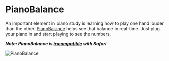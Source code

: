 # PianoBalance

An important element in piano study is learning how to play one hand louder than the other. [PianoBalance](https://waqasali.dev/PianoBalance/) helps see that balance in real-time. Just plug your piano in and start playing to see the numbers.

___Note: PianoBalance is [incompatible](https://caniuse.com/midi) with Safari___

![PianoBalance](https://github.com/WaqasAliAbbasi/PianoBalance/assets/12442986/82ce1928-e3cb-409f-937a-88b06672f71c)
